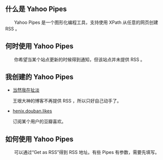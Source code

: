 ## 什么是 Yahoo Pipes

　　Yahoo Pipes 是一个图形化编程工具，支持使用 XPath 从任意的网页创建 RSS 。

## 何时使用 Yahoo Pipes

　　你希望当某个站点更新的时候得到通知，但该站点并未提供 RSS 。

## 我创建的 Yahoo Pipes

* [当然我在扯淡](http://pipes.yahoo.com/pipes/pipe.info?_id=0706d63255253459bc0a855349e44802)

	王垠大神的博客不再提供 RSS ，所以只好自己动手了。

* [henix.douban.likes](http://pipes.yahoo.com/pipes/pipe.info?_id=efecf7a610961d5b46fee0cf0716f967)

	订阅某个用户的豆瓣喜欢。

## 如何使用 Yahoo Pipes

　　可以通过“Get as RSS”得到 RSS 地址。有些 Pipes 有参数，需要先填写。
